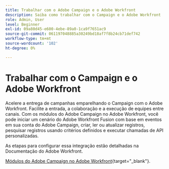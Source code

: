 ```yaml
---
title: Trabalhar com o Adobe Campaign e o Adobe Workfront
description: Saiba como trabalhar com o Campaign e o Adobe Workfront
role: Admin, User
level: Beginner
exl-id: 09a80d45-e600-4ebe-89a0-1ca9f7651ac9
source-git-commit: 061197048885a30249bd18af7f8b24cb71def742
workflow-type: tm+mt
source-wordcount: '102'
ht-degree: 0%

---
```


# Trabalhar com o Campaign e o Adobe Workfront

Acelere a entrega de campanhas emparelhando o Campaign com o Adobe Workfront. Facilite a entrada, a colaboração e a execução de equipes entre canais. Com os módulos do Adobe Campaign no Adobe Workfront, você pode iniciar um cenário do Adobe Workfront Fusion com base em eventos em sua conta do Adobe Campaign, criar, ler ou atualizar registros, pesquisar registros usando critérios definidos e executar chamadas de API personalizadas.


As etapas para configurar essa integração estão detalhadas na Documentação do Adobe Workfront.


[Módulos do Adobe Campaign no Adobe Workfront](https://experienceleague.adobe.com/docs/workfront/using/adobe-workfront-fusion/fusion-apps-and-modules/adobe-campaign-classic-connector.html){target="_blank"}.
